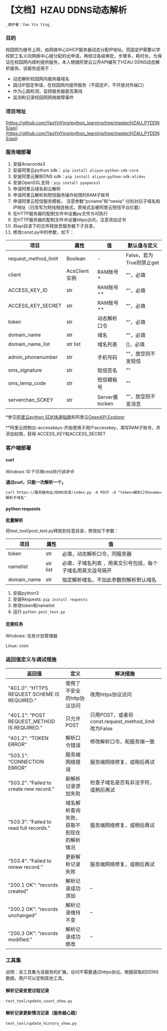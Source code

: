 

# 【文档】HZAU DDNS动态解析

`_维护者：Yao Yin Ying_`

### 目的

校园网为拨号上网，由网络中心DHCP服务器动态分配IP地址。而固定IP需要以学校职工名义向网络中心提分配的出申请，再经过各级审批，步骤多，耗时长。为保证在校园网内顺利提供服务，本人根据阿里云公开API编写了HZAU DDNS动态解析服务。该服务适用于：

*   动态解析校园网内服务器域名
*   跳过IP固定申请，在校园网内提供服务（不固定IP，不开放对外端口）
*   作为心跳检测，监控服务器是否离线
*   监测和记录校园网网络故障事件

### 项目地址

[https://github.com/YaoYinYing/python_learning/tree/master/HZAU_PYDDNS/api](https://github.com/YaoYinYing/python_learning/tree/master/HZAU_PYDDNS/api)

### 服务端部署

1.  安装Anaconda3
2.  安装阿里云python sdk： `pip install aliyun-python-sdk-core`
3.  安装阿里云解析DNS sdk：`pip install aliyun-python-sdk-alidns`
4.  安装OpenSSL支持：`pip install pyopenssl`
5.  申请阿里云域名和云解析
6.  申请阿里云解析和短信服务操作权限的RAM子账号
7.  申请阿里云短信服务模板， 注意参数“pcname”和“newip” 分别对应子域名和IP地址（已改写为短线相连格式，原格式会被阿里云短信平台拦截）
8.  在HTTP服务器的配制文件中设置py文件为可执行
9.  在HTTP服务器的配制文件中设置https访问，注意添加证书
10.  将api目录下的文件释放至服务器下子目录，
11.  修改const.py中的参数，如下：

项目 | 属性 | 值 | 默认值与定义
----|-----|----|-----
request_method_limit | Boolean | - |False，若为True则禁止get
client | AcsClient实例 | RAM账号* | ""，必填
ACCESS_KEY_ID | str | RAM账号** | ""，必填 
ACCESS_KEY_SECRET | str | RAM账号** | ""，必填
token | str | 动态解析口令 | ""，必填
domain_name | str | 域名| ""，必填
domain_name_list | str list | 域名列表| []，必填
admin_phonenumber | str | 手机号码| ""，放空则不发短信
sms_signature | str | 短信签名| ""
sms_temp_code | str | 短信模板号| ""
serverchan_SCKEY | str | Server酱tocken| ""，放空则不发消息

*参见[阿里云python SDK快速指南](https://help.aliyun.com/document_detail/53090.html)和阿里云[OpenAPI Explorer](https://api.aliyun.com)

**阿里云控制台-accesskeys-开始使用子用户accesskey，填写RAM子账号，并添加权限，获得 ACCESS_KEY和ACCESS_SECRET

### 客户端部署

#### curl

_Windows 10下可用cmd执行该命令_

**通过curl，只能一次解析一个。**

`curl https://服务器地址/DDNS目录/index.py -X POST -d "token=解析口令&name=解析子域名"`

#### python requests

**批量解析**

将test_tool/post_test.py释放到任意目录，修改如下参数：

项目 | 属性 | 值
----|-----|----
token | str | 必填，动态解析口令，同服务器
namelist | str list | 必填，子域名列表 ，用英文引号包括，每个子域名用英文逗号隔开
domain_name | str | 指定解析域名，不加此参数则解析默认域名

1.  安装python3
2.  安装Requests: `pip install requests`
3.  修改token和namelist
4.  运行 `python post_test.py`


#### 定期任务

Windows: 任务计划管理器

Linux: cron

### 返回值定义与调试措施

返回值 | 定义 | 解决措施
-------|-------|-------
“401.0”: “HTTPS REQUEST SCHEME IS REQUIRED.” | 使用了不安全的http协议访问 | 改用https协议访问
"401.1": "POST REQUEST_METHOD IS REQUIRED." | 只允许POST | 只用POST，或者将const.request_method_limit改为False
“401.2”: “TOKEN ERROR” | 解析口令错误 | 修改解析口令，和服务端一致
“503.1”: “CONNECTION ERROR” | 服务端网络错误 | 服务端网络修复，或稍后再试
“503.2”: “Failed to create new record.” | 新解析记录添加失败 | 检查子域名是否有非法字符，或稍后再试
“503.3”: “Failed to read full records.” | 域名解析查询失败，获取不到现在的解析情况 | 服务端网络修复，或稍后再试
“503.4”: “Failed to renew record.” | 更新解析记录失败 | 服务端网络修复，或稍后再试
“200.1 OK”: “records created” | 解析记录成功添加 | –
“200.2 OK”: “records unchanged” | 解析记录维持不变 | –
“200.3 OK”: “records modified.” | 解析记录成功修改 | –

### **工具集**

说明：该工具集为该服务的扩展，访问不需要通过https协议。根据获取的DDNS数据，用户可以定制其他工具。

#### 解析记录变更过程记录

`test_tool/update_count_show.py`

#### 解析记录更新情况记录（服务器心跳）

`test_tool/update_history_show.py`

